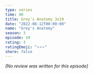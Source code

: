 ```yaml
---
type: series
time: 40
title: Grey's Anatomy 3x19
date: "2022-08-12T00:00:00"
name: "Grey's Anatomy"
season: 3
episode: 19
rating: 3
ratingEmoji: "⭐️⭐️⭐️"
share: false
---
```


*[No review was written for this episode]*